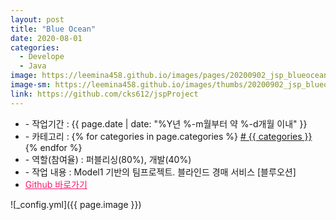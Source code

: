 ```yaml
---
layout: post
title: "Blue Ocean"
date: 2020-08-01
categories:
  - Develope
  - Java
image: https://leemina458.github.io/images/pages/20200902_jsp_blueocean.png
image-sm: https://leemina458.github.io/images/thumbs/20200902_jsp_blueocean.png
link: https://github.com/cks612/jspProject
---
```


<ul class="inform">
	<li class="preview__date" itemprop="datePublished" datetime="{{ page.date | date_to_xmlschema }}">- 작업기간 : {{ page.date | date: "%Y년 %-m월부터 약 %-d개월 이내" }}</li>
	<li class="preview__category" itemprop="description">- 카테고리 :
		{% for categories in page.categories %}
           <a href="/category/{{ categories }}/"># {{ categories }}</a>     
      	{% endfor %}</li>
	<li class="preview__role" itemprop="role">- 역할(참여율) : 퍼블리싱(80%), 개발(40%)</li>
	<li class="preview__excerpt" itemprop="description">- 작업 내용 : Model1 기반의 팀프로젝트. 블라인드 경매 서비스 [블루오션]</li>
	<li class="preview__link" itemprop="link"><a href="{{ page.link }}" target="_blank" style="color:#ff186c;">Github 바로가기</a></li>
</ul>


![_config.yml]({{ page.image }})